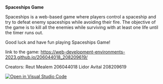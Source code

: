 **Spaceships Game**

Spaceships is a web-based game where players control a spaceship and try to defeat enemy spaceships while avoiding their fire. The objective of the game is to kill all the enemies while surviving with at least one life until the timer runs out.

Good luck and have fun playing Spaceships Game!

link to the game: https://web-development-environments-2023.github.io/206044018_208209619/

Creators: 
Reut Mealem 206044018
Lidor Avital 208209619


[![Open in Visual Studio Code](https://classroom.github.com/assets/open-in-vscode-c66648af7eb3fe8bc4f294546bfd86ef473780cde1dea487d3c4ff354943c9ae.svg)](https://classroom.github.com/online_ide?assignment_repo_id=10743102&assignment_repo_type=AssignmentRepo)
